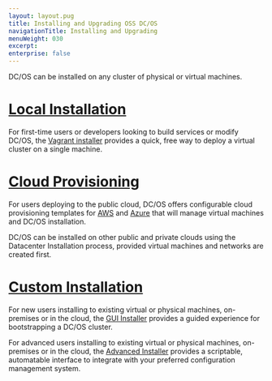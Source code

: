 ```yaml
---
layout: layout.pug
title: Installing and Upgrading OSS DC/OS
navigationTitle: Installing and Upgrading
menuWeight: 030
excerpt:
enterprise: false
---
```


DC/OS can be installed on any cluster of physical or virtual machines.

# [Local Installation][1]

For first-time users or developers looking to build services or modify DC/OS, the [Vagrant installer][1] provides a quick, free way to deploy a virtual cluster on a single machine.

# [Cloud Provisioning][6]

For users deploying to the public cloud, DC/OS offers configurable cloud provisioning templates for [AWS][2] and [Azure][3] that will manage virtual machines and DC/OS installation.

DC/OS can be installed on other public and private clouds using the Datacenter Installation process, provided virtual machines and networks are created first.

# [Custom Installation][7]

For new users installing to existing virtual or physical machines, on-premises or in the cloud, the [GUI Installer][4] provides a guided experience for bootstrapping a DC/OS cluster.

For advanced users installing to existing virtual or physical machines, on-premises or in the cloud, the [Advanced Installer][5] provides a scriptable, automatable interface to integrate with your preferred configuration management system.

[1]: /docs/1.10/installing/oss/local/
[2]: /docs/1.10/installing/oss/cloud/aws/
[3]: /docs/1.10/installing/oss/cloud/azure/
[4]: /docs/1.10/installing/oss/custom/gui/
[5]: /docs/1.10/installing/oss/custom/advanced/
[6]: /docs/1.10/installing/oss/cloud/
[7]: /docs/1.10/installing/oss/custom/
